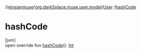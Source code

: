 //[elysianmuse](../../../index.md)/[org.darkSolace.muse.user.model](../index.md)/[User](index.md)
/[hashCode](hash-code.md)

# hashCode

[jvm]\
open override fun [hashCode](hash-code.md)(): [Int](https://kotlinlang.org/api/latest/jvm/stdlib/kotlin/-int/index.html)

